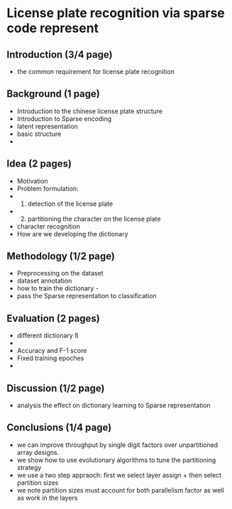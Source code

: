 # License plate recognition via sparse code represent

## Introduction (3/4 page)
- the common requirement for license plate recognition

## Background (1 page)
- Introduction to the chinese license plate structure
- Introduction to Sparse encoding 
- latent representation 
- basic structure 
- 

## Idea (2 pages)
- Motivation
- Problem formulation: 
- 1. detection of the license plate
- 2. partitioning the character on the license plate
- character recognition 
- How are we developing the dictionary

## Methodology (1/2 page)
- Preprocessing on the dataset
- dataset annotation
- how to train the dictionary - 
- pass the Sparse representation to classification

## Evaluation (2 pages)
- different dictionary ß
-
- Accuracy and F-1 score
- Fixed training epoches
- 

## Discussion (1/2 page)
- analysis the effect on dictionary learning to Sparse representation

## Conclusions (1/4 page)
- we can improve throughput by single digit factors over unpartitioned array designs.
- we show how to use evolutionary algorithms to tune the partitioning strategy
- we use a two step appraoch: first we select layer assign + then select partition sizes
- we note partition sizes must account for both parallelism factor as well as work in the layers
